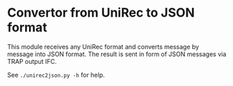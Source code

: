 # Convertor from UniRec to JSON format

This module receives any UniRec format and converts message by message into
JSON format.  The result is sent in form of JSON messages via TRAP output
IFC.

See `./unirec2json.py -h` for help.

